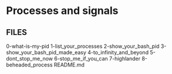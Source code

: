 # Processes and signals


## FILES

0-what-is-my-pid
1-list_your_processes
2-show_your_bash_pid
3-show_your_bash_pid_made_easy
4-to_infinity_and_beyond
5-dont_stop_me_now
6-stop_me_if_you_can
7-highlander
8-beheaded_process
README.md
